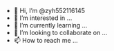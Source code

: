 - 👋 Hi, I’m @zyh552116145
- 👀 I’m interested in ...
- 🌱 I’m currently learning ...
- 💞️ I’m looking to collaborate on ...
- 📫 How to reach me ...

<!---
zyh552116145/zyh552116145 is a ✨ special ✨ repository because its `README.md` (this file) appears on your GitHub profile.
You can click the Preview link to take a look at your changes.
--->
